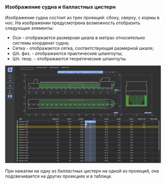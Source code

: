 ### Изображение судна и балластных цистерн
Изображение судна состоит из трех проекций: сбоку, сверху, с кормы в нос. На изображении предусмотрена  возможность отобразить следующие элементы:
- Оси - отображается размерная шкала в метрах относительно системы координат судна;
- Сетка - отображается сетка, соответствующая размерной шкале;
- Шп. физ. - отображаются практические шпангоуты;
- Шп. теор. - отображаются теоретические шпангоуты.

!["Элементы изображения"](/assets/image/program_sheets/ru/sheet05_loading/tab02_ballast/ballast_grid.jpg "Элементы изображения'")

При нажатии на одну из балластных цистерн на одной из проекций, она подсвечивается на других проекциях и в таблице.